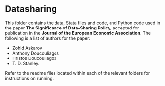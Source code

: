 # Datasharing
This folder contains the data, Stata files and code, and Python code used in the paper **The Significance of Data-Sharing Policy**, accepted for publication in the **Journal of the European Economic Association**. The following is a list of authors for the paper:
- Zohid Askarov
- Anthony Doucouliagos
- Hristos Doucouliagos
- T. D. Stanley.

Refer to the readme files located within each of the relevant folders for instructions on running.
